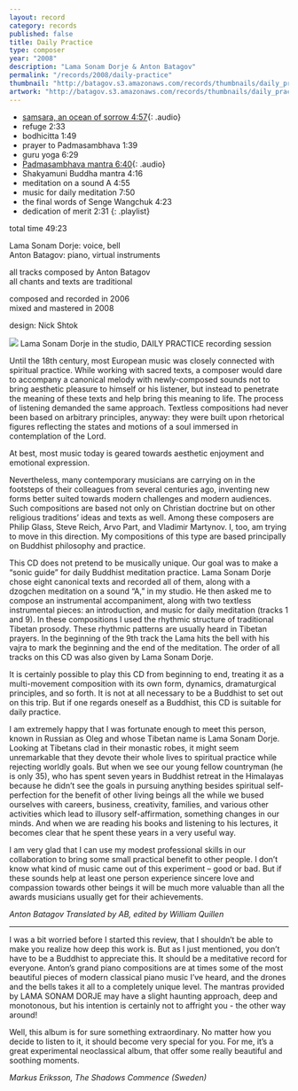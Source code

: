 ```yaml
---
layout: record
category: records
published: false
title: Daily Practice
type: composer
year: "2008"
description: "Lama Sonam Dorje & Anton Batagov"
permalink: "/records/2008/daily-practice"
thumbnail: "http://batagov.s3.amazonaws.com/records/thumbnails/daily_practice.jpg"
artwork: "http://batagov.s3.amazonaws.com/records/thumbnails/daily_practice.jpg"
---
```


- [samsara, an ocean of sorrow 4:57](http://batagov.s3.amazonaws.com/records/sounds/an_ocean_of_sorrow.mp3){: .audio}
- refuge 2:33
- bodhicitta 1:49
- prayer to Padmasambhava 1:39
- guru yoga 6:29
- [Padmasambhava mantra 6:40](http://batagov.s3.amazonaws.com/records/sounds/padmasambhava_mantra.mp3){: .audio}
- Shakyamuni Buddha mantra 4:16
- meditation on a sound A 4:55
- music for daily meditation 7:50
- the final words of Senge Wangchuk 4:23
- dedication of merit 2:31
{: .playlist}

total time 49:23

Lama Sonam Dorje: voice, bell  
Anton Batagov: piano, virtual instruments  
  
all tracks composed by Anton Batagov  
all chants and texts are traditional  
  
composed and recorded in 2006  
mixed and mastered in 2008  
  
design: Nick Shtok  

![](http://batagov.s3.amazonaws.com/records/artwork/Lama%20Sonam%20Dorje.jpg)
Lama Sonam Dorje in the studio, DAILY PRACTICE recording session  

Until the 18th century, most European music was closely connected with spiritual practice. While working with sacred texts, a composer would dare to accompany a canonical melody with newly-composed sounds not to bring aesthetic pleasure to himself or his listener, but instead to penetrate the meaning of these texts and help bring this meaning to life. The process of listening demanded the same approach. Textless compositions had never been based on arbitrary principles, anyway: they were built upon rhetorical figures reflecting the states and motions of a soul immersed in contemplation of the Lord.

At best, most music today is geared towards aesthetic enjoyment and emotional expression.

Nevertheless, many contemporary musicians are carrying on in the footsteps of their colleagues from several centuries ago, inventing new forms better suited towards modern challenges and modern audiences. Such compositions are based not only on Christian doctrine but on other religious traditions’ ideas and texts as well. Among these composers are Philip Glass, Steve Reich, Arvo Part, and Vladimir Martynov. I, too, am trying to move in this direction. My compositions of this type are based principally on Buddhist philosophy and practice.

This CD does not pretend to be musically unique. Our goal was to make a “sonic guide” for daily Buddhist meditation practice. Lama Sonam Dorje chose eight canonical texts and recorded all of them, along with a dzogchen meditation on a sound “A,” in my studio. He then asked me to compose an instrumental accompaniment, along with two textless instrumental pieces: an introduction, and music for daily meditation (tracks 1 and 9). In these compositions I used the rhythmic structure of traditional Tibetan prosody. These rhythmic patterns are usually heard in Tibetan prayers. In the beginning of the 9th track the Lama hits the bell with his vajra to mark the beginning and the end of the meditation. The order of all tracks on this CD was also given by Lama Sonam Dorje.

It is certainly possible to play this CD from beginning to end, treating it as a multi-movement composition with its own form, dynamics, dramaturgical principles, and so forth. It is not at all necessary to be a Buddhist to set out on this trip. But if one regards oneself as a Buddhist, this CD is suitable for daily practice.

I am extremely happy that I was fortunate enough to meet this person, known in Russian as Oleg and whose Tibetan name is Lama Sonam Dorje. Looking at Tibetans clad in their monastic robes, it might seem unremarkable that they devote their whole lives to spiritual practice while rejecting worldly goals. But when we see our young fellow countryman (he is only 35), who has spent seven years in Buddhist retreat in the Himalayas because he didn’t see the goals in pursuing anything besides spiritual self-perfection for the benefit of other living beings all the while we bused ourselves with careers, business, creativity, families, and various other activities which lead to illusory self-affirmation, something changes in our minds. And when we are reading his books and listening to his lectures, it becomes clear that he spent these years in a very useful way.

I am very glad that I can use my modest professional skills in our collaboration to bring some small practical benefit to other people. I don’t know what kind of music came out of this experiment – good or bad. But if these sounds help at least one person experience sincere love and compassion towards other beings it will be much more valuable than all the awards musicians usually get for their achievements.

_Anton Batagov
Translated by AB, edited by William Quillen_

***

I was a bit worried before I started this review, that I shouldn’t be able to make you realize how deep this work is. But as I just mentioned, you don’t have to be a Buddhist to appreciate this. It should be a meditative record for everyone. Anton’s grand piano compositions are at times some of the most beautiful pieces of modern classical piano music I’ve heard, and the drones and the bells takes it all to a completely unique level. The mantras provided by LAMA SONAM DORJE may have a slight haunting approach, deep and monotonous, but his intention is certainly not to affright you - the other way around!

Well, this album is for sure something extraordinary. No matter how you decide to listen to it, it should become very special for you. For me, it’s a great experimental neoclassical album, that offer some really beautiful and soothing moments.

_Markus Eriksson, The Shadows Commence (Sweden)_